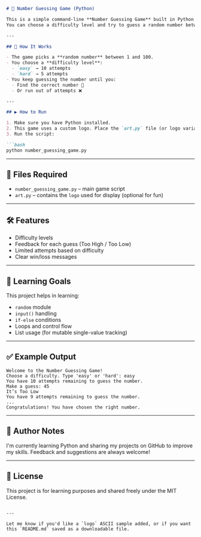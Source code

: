 

````markdown
# 🎯 Number Guessing Game (Python)

This is a simple command-line **Number Guessing Game** built in Python.  
You can choose a difficulty level and try to guess a random number between 1 and 100 within a limited number of attempts.

---

## 🧠 How It Works

- The game picks a **random number** between 1 and 100.
- You choose a **difficulty level**:  
  - `easy` → 10 attempts  
  - `hard` → 5 attempts
- You keep guessing the number until you:
  - Find the correct number 🎉
  - Or run out of attempts ❌

---

## ▶️ How to Run

1. Make sure you have Python installed.
2. This game uses a custom logo. Place the `art.py` file (or logo variable) in the same folder.
3. Run the script:

```bash
python number_guessing_game.py
````

---

## 📁 Files Required

* `number_guessing_game.py` – main game script
* `art.py` – contains the `logo` used for display (optional for fun)

---

## 🛠️ Features

* Difficulty levels
* Feedback for each guess (Too High / Too Low)
* Limited attempts based on difficulty
* Clear win/loss messages

---

## 🚀 Learning Goals

This project helps in learning:

* `random` module
* `input()` handling
* `if-else` conditions
* Loops and control flow
* List usage (for mutable single-value tracking)

---

## ✅ Example Output

```text
Welcome to the Number Guessing Game!
Choose a difficulty. Type 'easy' or 'hard': easy
You have 10 attempts remaining to guess the number.
Make a guess: 45
It’s Too Low
You have 9 attempts remaining to guess the number.
...
Congratulations! You have chosen the right number.
```

---

## 📢 Author Notes

I'm currently learning Python and sharing my projects on GitHub to improve my skills.
Feedback and suggestions are always welcome!

---

## 📄 License

This project is for learning purposes and shared freely under the MIT License.

```

---

Let me know if you'd like a `logo` ASCII sample added, or if you want this `README.md` saved as a downloadable file.
```
